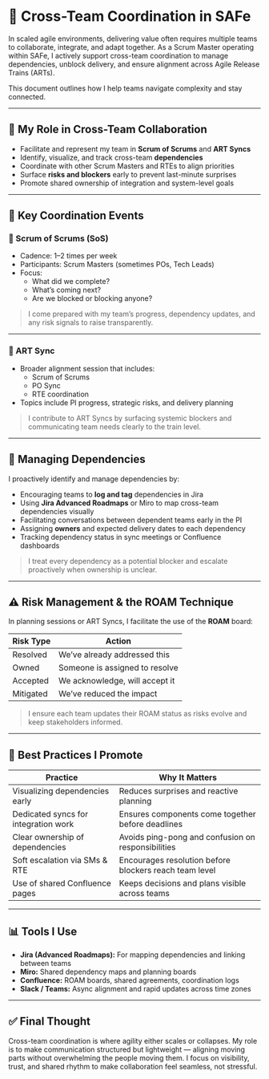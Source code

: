# 🔄 Cross-Team Coordination in SAFe

In scaled agile environments, delivering value often requires multiple teams to collaborate, integrate, and adapt together. As a Scrum Master operating within SAFe, I actively support cross-team coordination to manage dependencies, unblock delivery, and ensure alignment across Agile Release Trains (ARTs).

This document outlines how I help teams navigate complexity and stay connected.

---

## 🧭 My Role in Cross-Team Collaboration

- Facilitate and represent my team in **Scrum of Scrums** and **ART Syncs**
- Identify, visualize, and track cross-team **dependencies**
- Coordinate with other Scrum Masters and RTEs to align priorities
- Surface **risks and blockers** early to prevent last-minute surprises
- Promote shared ownership of integration and system-level goals

---

## 🧱 Key Coordination Events

### 🔹 Scrum of Scrums (SoS)
- Cadence: 1–2 times per week
- Participants: Scrum Masters (sometimes POs, Tech Leads)
- Focus:
  - What did we complete?
  - What’s coming next?
  - Are we blocked or blocking anyone?

> I come prepared with my team’s progress, dependency updates, and any risk signals to raise transparently.

---

### 🔹 ART Sync
- Broader alignment session that includes:
  - Scrum of Scrums
  - PO Sync
  - RTE coordination
- Topics include PI progress, strategic risks, and delivery planning

> I contribute to ART Syncs by surfacing systemic blockers and communicating team needs clearly to the train level.

---

## 🧩 Managing Dependencies

I proactively identify and manage dependencies by:

- Encouraging teams to **log and tag** dependencies in Jira
- Using **Jira Advanced Roadmaps** or Miro to map cross-team dependencies visually
- Facilitating conversations between dependent teams early in the PI
- Assigning **owners** and expected delivery dates to each dependency
- Tracking dependency status in sync meetings or Confluence dashboards

> I treat every dependency as a potential blocker and escalate proactively when ownership is unclear.

---

## ⚠️ Risk Management & the ROAM Technique

In planning sessions or ART Syncs, I facilitate the use of the **ROAM** board:

| Risk Type     | Action                         |
|---------------|--------------------------------|
| Resolved      | We’ve already addressed this   |
| Owned         | Someone is assigned to resolve |
| Accepted      | We acknowledge, will accept it |
| Mitigated     | We’ve reduced the impact       |

> I ensure each team updates their ROAM status as risks evolve and keep stakeholders informed.

---

## 🧠 Best Practices I Promote

| Practice                                  | Why It Matters                                                |
|------------------------------------------|---------------------------------------------------------------|
| Visualizing dependencies early           | Reduces surprises and reactive planning                       |
| Dedicated syncs for integration work     | Ensures components come together before deadlines             |
| Clear ownership of dependencies          | Avoids ping-pong and confusion on responsibilities            |
| Soft escalation via SMs & RTE            | Encourages resolution before blockers reach team level        |
| Use of shared Confluence pages           | Keeps decisions and plans visible across teams                |

---

## 📊 Tools I Use

- **Jira (Advanced Roadmaps):** For mapping dependencies and linking between teams
- **Miro:** Shared dependency maps and planning boards
- **Confluence:** ROAM boards, shared agreements, coordination logs
- **Slack / Teams:** Async alignment and rapid updates across time zones

---

## ✅ Final Thought

Cross-team coordination is where agility either scales or collapses. My role is to make communication structured but lightweight — aligning moving parts without overwhelming the people moving them. I focus on visibility, trust, and shared rhythm to make collaboration feel seamless, not stressful.
